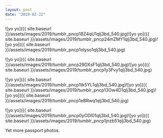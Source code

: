 ```yaml
---
layout: post
date: "2019-02-22"
---
```


![yo yo]({{ site.baseurl }}/assets/images/2019/tumblr_pncp18Z4qU1qlj3bd_540.jpg)![yo yo]({{ site.baseurl }}/assets/images/2019/tumblr_pncp24mZMY1qlj3bd_540.jpg)![yo yo]({{ site.baseurl }}/assets/images/2019/tumblr_pncp1olyso1qlj3bd_540.jpg)

![yo yo]({{ site.baseurl }}/assets/images/2019/tumblr_pncp29DXsF1qlj3bd_540.jpg)![yo yo]({{ site.baseurl }}/assets/images/2019/tumblr_pncp1y3Fvy1qlj3bd_540.jpg)

![yo yo]({{ site.baseurl }}/assets/images/2019/tumblr_pncp1tk5YL1qlj3bd_540.jpg)![yo yo]({{ site.baseurl }}/assets/images/2019/tumblr_pncp13Ow4D1qlj3bd_540.jpg)![yo yo]({{ site.baseurl }}/assets/images/2019/tumblr_pncp1eBRwq1qlj3bd_540.jpg)

![yo yo]({{ site.baseurl }}/assets/images/2019/tumblr_pncp0yODl01qlj3bd_540.jpg)![yo yo]({{ site.baseurl }}/assets/images/2019/tumblr_pncp1jnzb51qlj3bd_540.jpg)

Yet more passport photos.
